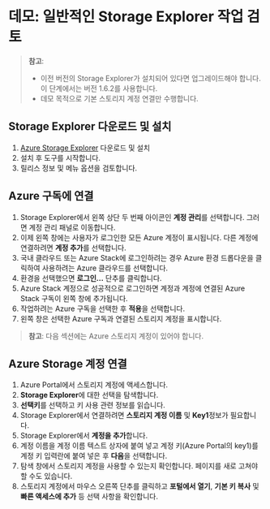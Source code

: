 # <a name="demonstration-review-common-storage-explorer-tasks"></a>데모: 일반적인 Storage Explorer 작업 검토

>**참고**:
>- 이전 버전의 Storage Explorer가 설치되어 있다면 업그레이드해야 합니다. 이 단계에서는 버전 1.6.2를 사용합니다.
>- 데모 목적으로 기본 스토리지 계정 연결만 수행합니다.

## <a name="download-and-install-storage-explorer"></a>Storage Explorer 다운로드 및 설치

1. [Azure Storage Explorer](https://azure.microsoft.com/features/storage-explorer/) 다운로드 및 설치 
2. 설치 후 도구를 시작합니다.
3. 릴리스 정보 및 메뉴 옵션을 검토합니다.

## <a name="connect-to-an-azure-subscription"></a>Azure 구독에 연결

1. Storage Explorer에서 왼쪽 상단 두 번째 아이콘인 **계정 관리**를 선택합니다. 그러면 계정 관리 패널로 이동합니다.
2. 이제 왼쪽 창에는 사용자가 로그인한 모든 Azure 계정이 표시됩니다. 다른 계정에 연결하려면 **계정 추가**를 선택합니다.
3. 국내 클라우드 또는 Azure Stack에 로그인하려는 경우 Azure 환경 드롭다운을 클릭하여 사용하려는 Azure 클라우드를 선택합니다. 
4. 환경을 선택했으면 **로그인...** 단추를 클릭합니다. 
5. Azure Stack 계정으로 성공적으로 로그인하면 계정과 계정에 연결된 Azure Stack 구독이 왼쪽 창에 추가됩니다. 
6. 작업하려는 Azure 구독을 선택한 후 **적용**을 선택합니다.
7. 왼쪽 창은 선택한 Azure 구독과 연결된 스토리지 계정을 표시합니다.

>**참고**: 다음 섹션에는 Azure 스토리지 계정이 있어야 합니다. 

## <a name="attach-an-azure-storage-account"></a>Azure Storage 계정 연결

1. Azure Portal에서 스토리지 계정에 액세스합니다.
2. **Storage Explorer**에 대한 선택을 탐색합니다.
3. **선택키**를 선택하고 키 사용 관련 정보를 읽습니다. 
4. Storage Explorer에서 연결하려면 **스토리지 계정 이름** 및 **Key1**정보가 필요합니다.
5. Storage Explorer에서 **계정을 추가**합니다.
6. 계정 이름을 계정 이름 텍스트 상자에 붙여 넣고 계정 키(Azure Portal의 key1)를 계정 키 입력란에 붙여 넣은 후 **다음**을 선택합니다.
7. 탐색 창에서 스토리지 계정을 사용할 수 있는지 확인합니다. 페이지를 새로 고쳐야 할 수도 있습니다. 
8. 스토리지 계정에서 마우스 오른쪽 단추를 클릭하고 **포털에서 열기**, **기본 키 복사** 및 **빠른 액세스에 추가** 등 선택 사항을 확인합니다.